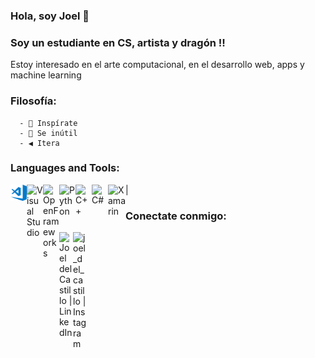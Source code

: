 ### Hola, soy Joel 👋

### Soy un estudiante en CS, artista y dragón !!
Estoy interesado en el arte computacional, en el desarrollo web, apps y machine learning

### Filosofía:

      - 🌄 Inspírate
      - 🦊 Se inútil
      - ◀️ Itera

### Languages and Tools:

<img align="left" alt="Visual Studio Code" width="26px" src="https://raw.githubusercontent.com/github/explore/80688e429a7d4ef2fca1e82350fe8e3517d3494d/topics/visual-studio-code/visual-studio-code.png" />
<img align="left" alt="Visual Studio" width="26px" src="https://upload.wikimedia.org/wikipedia/commons/thumb/5/59/Visual_Studio_Icon_2019.svg/1200px-Visual_Studio_Icon_2019.svg.png" />
<img align="left" alt="OpenFrameworks" width="26px" src="https://avatars2.githubusercontent.com/u/142866?s=280&v=4" />
<img align="left" alt="Python" width="26px" src="https://upload.wikimedia.org/wikipedia/commons/thumb/c/c3/Python-logo-notext.svg/1200px-Python-logo-notext.svg.png" />
<img align="left" alt="C++" width="26px" src="https://upload.wikimedia.org/wikipedia/commons/thumb/1/18/ISO_C%2B%2B_Logo.svg/1200px-ISO_C%2B%2B_Logo.svg.png" />
<img align="left" alt="C#" width="26px" src="https://upload.wikimedia.org/wikipedia/commons/thumb/8/82/C_Sharp_logo.png/715px-C_Sharp_logo.png" />
<img align="left" alt="Xamarin" width="28px" src="https://blogs.encamina.com/piensa-en-software-desarrolla-en-colores/wp-content/uploads/sites/21/2015/10/xamarin-logo.png" />
|

### Conectate conmigo:

[<img align="left" alt="Joel del Castillo | LinkedIn" width="22px" src="https://cdn.jsdelivr.net/npm/simple-icons@v3/icons/linkedin.svg" />][linkedin]
[<img align="left" alt="joel_del_castillo | Instagram" width="22px" src="https://cdn.jsdelivr.net/npm/simple-icons@v3/icons/instagram.svg" />][instagram]

[instagram]: https://www.instagram.com/joel_del_castillo
[linkedin]: https://www.linkedin.com/in/joel-del-castillo
